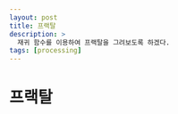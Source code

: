 ```yaml
---
layout: post
title: 프랙탈
description: >
  재귀 함수를 이용하여 프랙탈을 그려보도록 하겠다.
tags: [processing]
---
```


# 프랙탈
